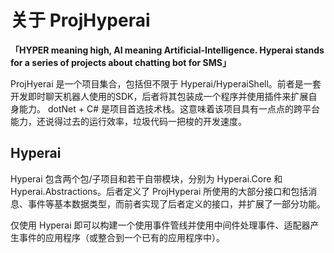# 关于 ProjHyperai

**「HYPER meaning high, AI meaning Artificial-Intelligence. Hyperai stands for a series of projects about chatting bot for SMS」**

ProjHyerai 是一个项目集合，包括但不限于 Hyperai/HyperaiShell。前者是一套开发即时聊天机器人使用的SDK，后者将其包装成一个程序并使用插件来扩展自身能力。
dotNet + C# 是项目首选技术栈。这意味着该项目具有一点点的跨平台能力，还说得过去的运行效率，垃圾代码一把梭的开发速度。

## Hyperai

Hyperai 包含两个包/子项目和若干自带模块，分别为 Hyperai.Core 和 Hyperai.Abstractions。后者定义了 ProjHyperai 所使用的大部分接口和包括消息、事件等基本数据类型，而前者实现了后者定义的接口，并扩展了一部分功能。

仅使用 Hyperai 即可以构建一个使用事件管线并使用中间件处理事件、适配器产生事件的应用程序（或整合到一个已有的应用程序中）。